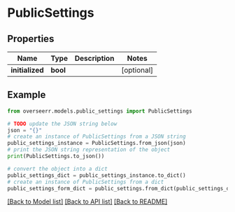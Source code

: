 # PublicSettings


## Properties

Name | Type | Description | Notes
------------ | ------------- | ------------- | -------------
**initialized** | **bool** |  | [optional] 

## Example

```python
from overseerr.models.public_settings import PublicSettings

# TODO update the JSON string below
json = "{}"
# create an instance of PublicSettings from a JSON string
public_settings_instance = PublicSettings.from_json(json)
# print the JSON string representation of the object
print(PublicSettings.to_json())

# convert the object into a dict
public_settings_dict = public_settings_instance.to_dict()
# create an instance of PublicSettings from a dict
public_settings_form_dict = public_settings.from_dict(public_settings_dict)
```
[[Back to Model list]](../README.md#documentation-for-models) [[Back to API list]](../README.md#documentation-for-api-endpoints) [[Back to README]](../README.md)


